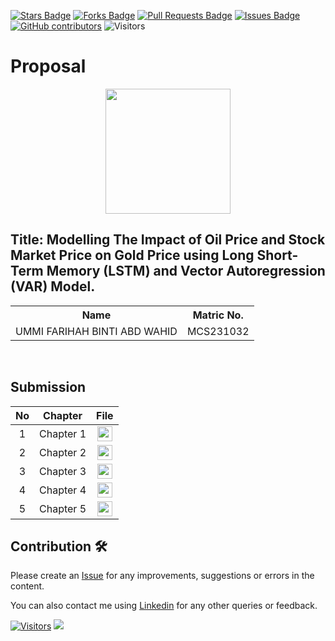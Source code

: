 <a href="https://github.com/drshahizan/research-design/stargazers"><img src="https://img.shields.io/github/stars/drshahizan/research-design" alt="Stars Badge"/></a>
<a href="https://github.com/drshahizan/research-design/network/members"><img src="https://img.shields.io/github/forks/drshahizan/research-design" alt="Forks Badge"/></a>
<a href="https://github.com/drshahizan/research-design/pulls"><img src="https://img.shields.io/github/issues-pr/drshahizan/research-design" alt="Pull Requests Badge"/></a>
<a href="https://github.com/drshahizan/research-design"><img src="https://img.shields.io/github/issues/drshahizan/research-design" alt="Issues Badge"/></a>
<a href="https://github.com/drshahizan/research-design/graphs/contributors"><img alt="GitHub contributors" src="https://img.shields.io/github/contributors/drshahizan/research-design?color=2b9348"></a>
![Visitors](https://api.visitorbadge.io/api/visitors?path=https%3A%2F%2Fgithub.com%2Fdrshahizan%2MCSD1043&labelColor=%23d9e3f0&countColor=%23697689&style=flat)


# Proposal

<p align="center">
  <img height="200px" src="https://github.com/drshahizan/research-design/blob/main/proposal/UmmiWahid/Gambar%20Ummi.png" />
</p>

## Title: Modelling The Impact of Oil Price and Stock Market Price on Gold Price using Long Short-Term Memory (LSTM) and Vector Autoregression (VAR) Model.

<table align="center">
  <tr>
    <th>Name</th>
    <th>Matric No.</th>
  </tr>
  <tr>
    <td>UMMI FARIHAH BINTI ABD WAHID</td>
    <td>MCS231032</td>
  </tr>

</table>
<br>


## Submission

| No  | Chapter     |                                                 File |
| :-: | ---------- | :---------------------------------------------------------------------------------------------------: |
|  1  | Chapter 1 | <a href="./chapter1/"><img src="../../images/answer.png" width="24px" height="24px"></a> |
|  2  | Chapter 2 | <a href="./chapter2/"><img src="../../images/answer.png" width="24px" height="24px"></a> |
|  3  | Chapter 3 | <a href="./chapter3/"><img src="../../images/answer.png" width="24px" height="24px"></a> |
|  4  | Chapter 4 | <a href="./chapter4/"><img src="../../images/answer.png" width="24px" height="24px"></a> |
|  5  | Chapter 5 | <a href="./chapter5/"><img src="../../images/answer.png" width="24px" height="24px"></a> |

## Contribution 🛠️

Please create an [Issue](https://github.com/drshahizan/special-topic-data-engineering/issues) for any improvements, suggestions or errors in the content.

You can also contact me using [Linkedin](https://www.linkedin.com/in/drshahizan/) for any other queries or feedback.

[![Visitors](https://api.visitorbadge.io/api/visitors?path=https%3A%2F%2Fgithub.com%2Fdrshahizan&labelColor=%23697689&countColor=%23555555&style=plastic)](https://visitorbadge.io/status?path=https%3A%2F%2Fgithub.com%2Fdrshahizan)
![](https://hit.yhype.me/github/profile?user_id=81284918)


